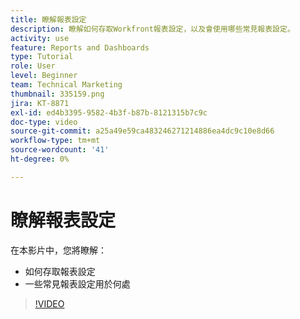 ```yaml
---
title: 瞭解報表設定
description: 瞭解如何存取Workfront報表設定，以及會使用哪些常見報表設定。
activity: use
feature: Reports and Dashboards
type: Tutorial
role: User
level: Beginner
team: Technical Marketing
thumbnail: 335159.png
jira: KT-8871
exl-id: ed4b3395-9582-4b3f-b87b-8121315b7c9c
doc-type: video
source-git-commit: a25a49e59ca483246271214886ea4dc9c10e8d66
workflow-type: tm+mt
source-wordcount: '41'
ht-degree: 0%

---
```


# 瞭解報表設定

在本影片中，您將瞭解：

* 如何存取報表設定
* 一些常見報表設定用於何處

>[!VIDEO](https://video.tv.adobe.com/v/335159/?quality=12&learn=on)
